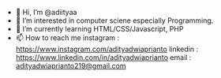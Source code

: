 - 👋 Hi, I’m @adiityaa
- 👀 I’m interested in computer sciene especially Programming.
- 🌱 I’m currently learning HTML/CSS/Javascript, PHP
- 📫 How to reach me
  instagram : https://www.instagram.com/adityadwiaprianto
  linkedin : https://www.linkedin.com/in/adityadwiaprianto
  email : adityadwiaprianto219@gmail.com

<!---
adiityaa/adiityaa is a ✨ special ✨ repository because its `README.md` (this file) appears on your GitHub profile.
You can click the Preview link to take a look at your changes.
--->

